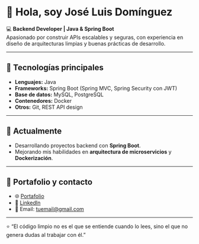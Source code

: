 # 👋 Hola, soy José Luis Domínguez  

💻 **Backend Developer | Java & Spring Boot**  
Apasionado por construir APIs escalables y seguras, con experiencia en diseño de arquitecturas limpias y buenas prácticas de desarrollo.  

---

## 🚀 Tecnologías principales
- **Lenguajes:** Java  
- **Frameworks:** Spring Boot (Spring MVC, Spring Security con JWT)  
- **Base de datos:** MySQL, PostgreSQL  
- **Contenedores:** Docker  
- **Otros:** Git, REST API design  

---

## 📌 Actualmente
- Desarrollando proyectos backend con **Spring Boot**.  
- Mejorando mis habilidades en **arquitectura de microservicios** y **Dockerización**.  

---

## 📂 Portafolio y contacto
- 🌐 [Portafolio](https://tu-portafolio.com)  
- 💼 [LinkedIn](https://www.linkedin.com/in/tu-usuario/)  
- 📧 Email: tuemail@gmail.com  

---

⭐️ “El código limpio no es el que se entiende cuando lo lees, sino el que no genera dudas al trabajar con él.”  
